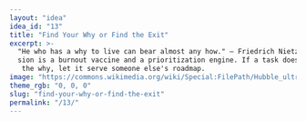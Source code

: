 ```yaml
---
layout: "idea"
idea_id: "13"
title: "Find Your Why or Find the Exit"
excerpt: >-
  "He who has a why to live can bear almost any how." — Friedrich Nietzsche. Mis
  sion is a burnout vaccine and a prioritization engine. If a task doesn't serve
   the why, let it serve someone else's roadmap.
image: "https://commons.wikimedia.org/wiki/Special:FilePath/Hubble_ultra_deep_field_high_rez.jpg"
theme_rgb: "0, 0, 0"
slug: "find-your-why-or-find-the-exit"
permalink: "/13/"
---
```

<!-- TODO: Paste the full body content for this idea here. -->
